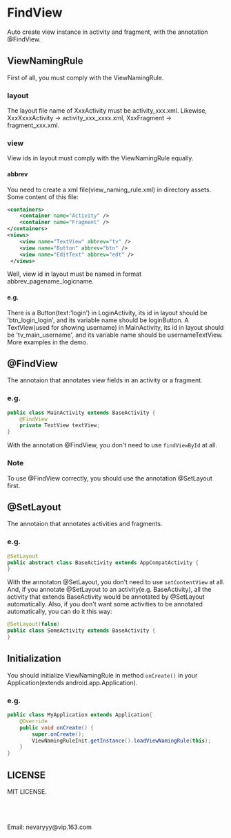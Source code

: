 # FindView
Auto create view instance in activity and fragment, with the annotation @FindView.

## ViewNamingRule
First of all, you must comply with the ViewNamingRule.

### layout
The layout file name of XxxActivity must be activity_xxx.xml.
Likewise, XxxXxxxActivity -> activity_xxx_xxxx.xml, XxxFragment -> fragment_xxx.xml.

### view
View ids in layout must comply with the ViewNamingRule equally.

#### abbrev
You need to create a xml file(view_naming_rule.xml) in directory assets.
Some content of this file:
```xml
<containers>
	<container name="Activity" />
	<container name="Fragment" />
</containers>
<views>
	<view name="TextView" abbrev="tv" />
	<view name="Button" abbrev="btn" />
	<view name="EditText" abbrev="edt" />
 </views>
```

Well, view id in layout must be named in format abbrev_pagename_logicname.

#### e.g.
There is a Button(text:'login') in LoginActivity, its id in layout should be 'btn_login_login', and its variable name should be loginButton.
A TextView(used for showing username) in MainActivity, its id in layout should be 'tv_main_username', and its variable name should be usernameTextView.
More examples in the demo.

## @FindView
The annotaion that annotates view fields in an activity or a fragment. 

### e.g.
```java
public class MainActivity extends BaseActivity {  
    @FindView  
    private TextView textView;  
}  
```
With the annotation @FindView, you don't need to use `findViewById` at all.

### Note
To use @FindView correctly, you should use the annotation @SetLayout first.

## @SetLayout
The annotaion that annotates activities and fragments.

### e.g.
```java
@SetLayout
public abstract class BaseActivity extends AppCompatActivity {
}
```
With the annotaton @SetLayout, you don't need to use `setContentView` at all.
And, if you annotate @SetLayout to an activity(e.g. BaseActivity), all the activity that extends BaseActivity would be annotated by @SetLayout automatically.
Also, if you don't want some activities to be annotated automatically, you can do it this way:
```java
@SetLayout(false)
public class SomeActivity extends BaseActivity {
}
```

## Initialization
You should initialize ViewNamingRule in method `onCreate()` in your Application(extends android.app.Application).
### e.g.
```java
public class MyApplication extends Application{
    @Override
    public void onCreate() {
        super.onCreate();
        ViewNamingRuleInit.getInstance().loadViewNamingRule(this);
    }
}
```

## LICENSE
MIT LICENSE.

<br/>
<br/>
<br/>
Email: nevaryyy@vip.163.com
